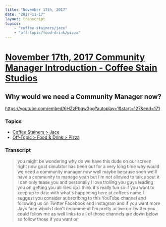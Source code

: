 ```yaml
---
title: "November 17th, 2017"
date: "2017-11-17"
layout: transcript
topics: 
    - "coffee-stainers/jace"
    - "off-topic/food-drink/pizza"
---
```

# [November 17th, 2017 Community Manager Introduction - Coffee Stain Studios](../2017-11-17.md)
## Why would we need a Community Manager now?
https://youtube.com/embed/6HZzPbgw3pg?autoplay=1&start=127&end=171
### Topics
* [Coffee Stainers > Jace](../topics/coffee-stainers/jace.md)
* [Off-Topic > Food & Drink > Pizza](../topics/off-topic/food-drink/pizza.md)

### Transcript

> you might be wondering why do we have
> this dude on our screen right now goat
> simulator has been out
> for a very long time why would we need a
> community manager now well maybe because
> soon we'll have a community to manage
> yeah but I'm not allowed to talk about
> it I can only tease you and personally I
> love trolling you guys leading you on
> getting you all riled up I think it's
> really fun so if you want to keep up to
> date with what's happening here at
> coffees name I suggest you consider
> subscribing to this YouTube channel and
> following us on Twitter Facebook and
> Instagram and if you want more Jays face
> which I don't recommend I'm pretty
> active on Twitter you could follow me as
> well
> links to all of those channels are down
> below so follow those if you want or
